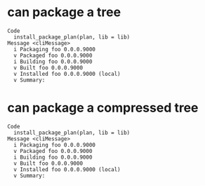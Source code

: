# can package a tree

    Code
      install_package_plan(plan, lib = lib)
    Message <cliMessage>
      i Packaging foo 0.0.0.9000
      v Packaged foo 0.0.0.9000
      i Building foo 0.0.0.9000
      v Built foo 0.0.0.9000
      v Installed foo 0.0.0.9000 (local)
      v Summary:

# can package a compressed tree

    Code
      install_package_plan(plan, lib = lib)
    Message <cliMessage>
      i Packaging foo 0.0.0.9000
      v Packaged foo 0.0.0.9000
      i Building foo 0.0.0.9000
      v Built foo 0.0.0.9000
      v Installed foo 0.0.0.9000 (local)
      v Summary:

